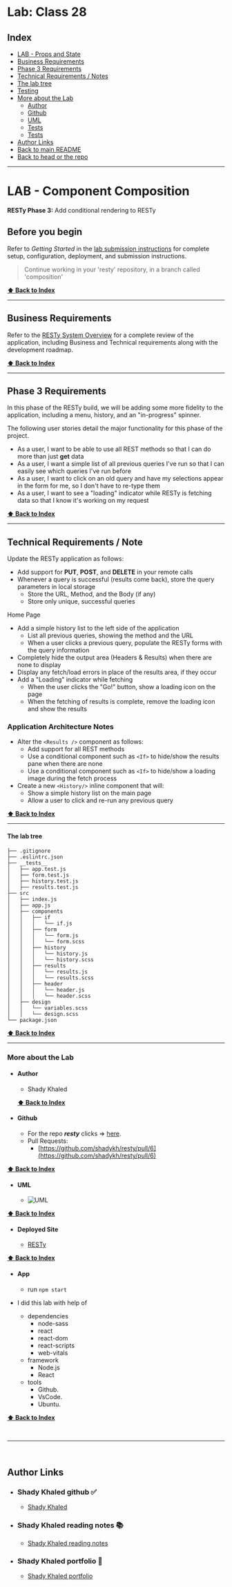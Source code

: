 # Lab: Class 28

## Index

- [LAB - Props and State](#LAB---Props-and-State)
- [Business Requirements](#Business-Requirements)
- [Phase 3 Requirements](#Phase-3-Requirements)
- [Technical Requirements / Notes](#Technical-Requirements-/-Notes)
- [The lab tree](#The-lab-tree)
- [Testing](#Testing)
- [More about the Lab](#More-about-the-Lab)
  - [Author](#Author)
  - [Github](#Github)
  - [UML](#UML)
  - [Tests](#Tests)
  - [Tests](#App)
- [Author Links](#Author-Links)
- [Back to main README](../../../README.md)
- [Back to head or the repo](https://github.com/shadykh/resty)

---

# LAB - Component Composition

**RESTy Phase 3:** Add conditional rendering to RESTy

## Before you begin

Refer to *Getting Started*  in the [lab submission instructions](../../../reference/submission-instructions/labs/README.md) for complete setup, configuration, deployment, and submission instructions.

> Continue working in your 'resty' repository, in a branch called 'composition'


**[⬆ Back to Index](#index)**

---

## Business Requirements

Refer to the [RESTy System Overview](../../apps-and-libraries/resty/README.md) for a complete review of the application, including Business and Technical requirements along with the development roadmap.


**[⬆ Back to Index](#index)**

---


## Phase 3 Requirements

In this phase of the RESTy build, we will be adding some more fidelity to the application, including a menu, history, and an "in-progress" spinner.

The following user stories detail the major functionality for this phase of the project.

- As a user, I want to be able to use all REST methods so that I can do more than just **get** data
- As a user, I want a simple list of all previous queries I've run so that I can easily see which queries I've run before
- As a user, I want to click on an old query and have my selections appear in the form for me, so I don't have to re-type them
- As a user, I want to see a "loading" indicator while RESTy is fetching data so that I know it's working on my request

**[⬆ Back to Index](#index)**

---


## Technical Requirements / Note

Update the RESTy application as follows:

- Add support for **PUT**, **POST**, and **DELETE** in your remote calls
- Whenever a query is successful (results come back), store the query parameters in local storage
  - Store the URL, Method, and the Body (if any)
  - Store only unique, successful queries

Home Page

- Add a simple history list to the left side of the application
  - List all previous queries, showing the method and the URL
  - When a user clicks a previous query, populate the RESTy forms with the query information
- Completely hide the output area (Headers & Results) when there are none to display
- Display any fetch/load errors in place of the results area, if they occur
- Add a "Loading" indicator while fetching
  - When the user clicks the "Go!" button, show a loading icon on the page
  - When the fetching of results is complete, remove the loading icon and show the results

### Application Architecture Notes

- Alter the `<Results />` component as follows:
  - Add support for all REST methods
  - Use a conditional component such as `<If>` to hide/show the results pane when there are none
  - Use a conditional component such as `<If>` to hide/show a loading image during the fetch process
- Create a new `<History/>` inline component that will:
  - Show a simple history list on the main page
  - Allow a user to click and re-run any previous query

**[⬆ Back to Index](#index)**

---


#### **The lab tree**

```
├── .gitignore
├── .eslintrc.json
├── __tests__
│   ├── app.test.js
│   ├── form.test.js
│   ├── history.test.js
│   ├── results.test.js
├── src
│   ├── index.js
│   ├── app.js
│   ├── components
│   │   ├── if
│   │   │   └── if.js
│   │   ├── form
│   │   │   └── form.js
│   │   │   └── form.scss
│   │   ├── history
│   │   │   └── history.js
│   │   │   └── history.scss
│   │   ├── results
│   │   │   └── results.js
│   │   │   └── results.scss
│   │   ├── header
│   │   │   └── header.js
│   │   │   └── header.scss
│   ├── design
│   │   └── variables.scss
│   │   └── design.scss
└── package.json
```

**[⬆ Back to Index](#index)**

---

### **More about the Lab**

- #### Author

  - Shady Khaled

  **[⬆ Back to Index](#index)**

- #### Github

  - For the repo ***resty*** clicks => [here](https://github.com/shadykh/resty).
  - Pull Requests:
    - [https://github.com/shadykh/resty/pull/6](https://github.com/shadykh/resty/pull/6)

**[⬆ Back to Index](#index)**

- #### UML

  - ![UML](../uml_lab28.png)

**[⬆ Back to Index](#index)**

- #### Deployed Site

  - [RESTy](https://60d20883341eb6297961172a--restyapp001.netlify.app/)

**[⬆ Back to Index](#index)**

- #### App

  - run `npm start`

- I did this lab with help of
  - dependencies
    - node-sass
    - react
    - react-dom
    - react-scripts
    - web-vitals
  - framework
    - Node.js
    - React
  - tools
    - Github.
    - VsCode.
    - Ubuntu.

**[⬆ Back to Index](#index)**

<br>

---
<br>

## Author Links

- ### Shady Khaled github ✅

  - [Shady Khaled](https://github.com/shadykh)

- ### Shady Khaled reading notes 📚

  - [Shady Khaled reading notes](https://shadykh.github.io/reading-notes/)

- ### Shady Khaled portfolio 💬

  - [Shady Khaled portfolio](https://portfolio-shady.herokuapp.com/)
